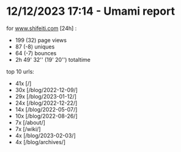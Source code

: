 # 12/12/2023 17:14 - Umami report
for www.shifeiti.com [24h] :

 - 199 (32) page views
 - 87 (-8) uniques
 - 64 (-7) bounces
 - 2h 49' 32'' (19' 20'') totaltime


top 10 urls:
 - 41x [/]
 - 30x [/blog/2022-12-09/]
 - 29x [/blog/2023-01-12/]
 - 24x [/blog/2022-12-22/]
 - 14x [/blog/2022-05-07/]
 - 10x [/blog/2022-08-26/]
 - 7x [/about/]
 - 7x [/wiki/]
 - 4x [/blog/2023-02-03/]
 - 4x [/blog/archives/]


